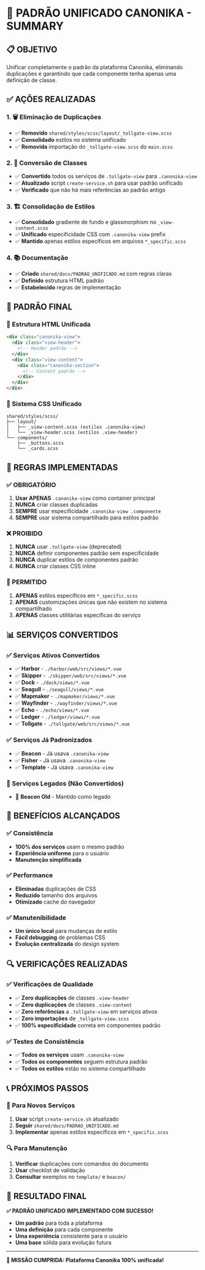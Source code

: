 # 🎯 **PADRÃO UNIFICADO CANONIKA - SUMMARY**

## **📋 OBJETIVO**
Unificar completamente o padrão da plataforma Canonika, eliminando duplicações e garantindo que cada componente tenha apenas uma definição de classe.

## **✅ AÇÕES REALIZADAS**

### **1. 🗑️ Eliminação de Duplicações**
- ✅ **Removido** `shared/styles/scss/layout/_tollgate-view.scss`
- ✅ **Consolidado** estilos no sistema unificado
- ✅ **Removida** importação do `_tollgate-view.scss` do `main.scss`

### **2. 🔄 Conversão de Classes**
- ✅ **Convertido** todos os serviços de `.tollgate-view` para `.canonika-view`
- ✅ **Atualizado** script `create-service.sh` para usar padrão unificado
- ✅ **Verificado** que não há mais referências ao padrão antigo

### **3. 🏗️ Consolidação de Estilos**
- ✅ **Consolidado** gradiente de fundo e glassmorphism no `_view-content.scss`
- ✅ **Unificado** especificidade CSS com `.canonika-view` prefix
- ✅ **Mantido** apenas estilos específicos em arquivos `*_specific.scss`

### **4. 📚 Documentação**
- ✅ **Criado** `shared/docs/PADRAO_UNIFICADO.md` com regras claras
- ✅ **Definido** estrutura HTML padrão
- ✅ **Estabelecido** regras de implementação

## **🎯 PADRÃO FINAL**

### **📄 Estrutura HTML Unificada**
```html
<div class="canonika-view">
  <div class="view-header">
    <!-- Header padrão -->
  </div>
  <div class="view-content">
    <div class="canonika-section">
      <!-- Content padrão -->
    </div>
  </div>
</div>
```

### **🎨 Sistema CSS Unificado**
```
shared/styles/scss/
├── layout/
│   ├── _view-content.scss (estilos .canonika-view)
│   └── _view-header.scss (estilos .view-header)
└── components/
    ├── _buttons.scss
    └── _cards.scss
```

## **🔧 REGRAS IMPLEMENTADAS**

### **✅ OBRIGATÓRIO**
1. **Usar APENAS** `.canonika-view` como container principal
2. **NUNCA** criar classes duplicadas
3. **SEMPRE** usar especificidade `.canonika-view .componente`
4. **SEMPRE** usar sistema compartilhado para estilos padrão

### **❌ PROIBIDO**
1. **NUNCA** usar `.tollgate-view` (deprecated)
2. **NUNCA** definir componentes padrão sem especificidade
3. **NUNCA** duplicar estilos de componentes padrão
4. **NUNCA** criar classes CSS inline

### **🎯 PERMITIDO**
1. **APENAS** estilos específicos em `*_specific.scss`
2. **APENAS** customizações únicas que não existem no sistema compartilhado
3. **APENAS** classes utilitárias específicas do serviço

## **📊 SERVIÇOS CONVERTIDOS**

### **✅ Serviços Ativos Convertidos**
- ✅ **Harbor** - `./harbor/web/src/views/*.vue`
- ✅ **Skipper** - `./skipper/web/src/views/*.vue`
- ✅ **Dock** - `./dock/views/*.vue`
- ✅ **Seagull** - `./seagull/views/*.vue`
- ✅ **Mapmaker** - `./mapmaker/views/*.vue`
- ✅ **Wayfinder** - `./wayfinder/views/*.vue`
- ✅ **Echo** - `./echo/views/*.vue`
- ✅ **Ledger** - `./ledger/views/*.vue`
- ✅ **Tollgate** - `./tollgate/web/src/views/*.vue`

### **✅ Serviços Já Padronizados**
- ✅ **Beacon** - Já usava `.canonika-view`
- ✅ **Fisher** - Já usava `.canonika-view`
- ✅ **Template** - Já usava `.canonika-view`

### **📝 Serviços Legados (Não Convertidos)**
- 📝 **Beacon Old** - Mantido como legado

## **🚀 BENEFÍCIOS ALCANÇADOS**

### **✅ Consistência**
- **100% dos serviços** usam o mesmo padrão
- **Experiência uniforme** para o usuário
- **Manutenção simplificada**

### **✅ Performance**
- **Eliminadas** duplicações de CSS
- **Reduzido** tamanho dos arquivos
- **Otimizado** cache do navegador

### **✅ Manutenibilidade**
- **Um único local** para mudanças de estilo
- **Fácil debugging** de problemas CSS
- **Evolução centralizada** do design system

## **🔍 VERIFICAÇÕES REALIZADAS**

### **✅ Verificações de Qualidade**
- ✅ **Zero duplicações** de classes `.view-header`
- ✅ **Zero duplicações** de classes `.view-content`
- ✅ **Zero referências** a `.tollgate-view` em serviços ativos
- ✅ **Zero importações** de `_tollgate-view.scss`
- ✅ **100% especificidade** correta em componentes padrão

### **✅ Testes de Consistência**
- ✅ **Todos os serviços** usam `.canonika-view`
- ✅ **Todos os componentes** seguem estrutura padrão
- ✅ **Todos os estilos** estão no sistema compartilhado

## **📞 PRÓXIMOS PASSOS**

### **🔧 Para Novos Serviços**
1. **Usar** script `create-service.sh` atualizado
2. **Seguir** `shared/docs/PADRAO_UNIFICADO.md`
3. **Implementar** apenas estilos específicos em `*_specific.scss`

### **🔍 Para Manutenção**
1. **Verificar** duplicações com comandos do documento
2. **Usar** checklist de validação
3. **Consultar** exemplos no `template/` e `beacon/`

## **🎉 RESULTADO FINAL**

**✅ PADRÃO UNIFICADO IMPLEMENTADO COM SUCESSO!**

- **Um padrão** para toda a plataforma
- **Uma definição** para cada componente
- **Uma experiência** consistente para o usuário
- **Uma base** sólida para evolução futura

---

**🎯 MISSÃO CUMPRIDA: Plataforma Canonika 100% unificada!** 